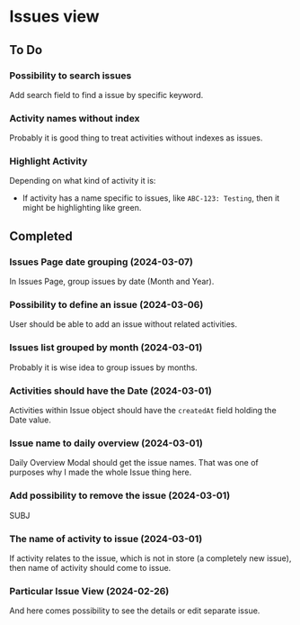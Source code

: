 # Issues view

## To Do

### Possibility to search issues

Add search field to find a issue by specific keyword.

### Activity names without index

Probably it is good thing to treat activities without indexes as issues.

### Highlight Activity

Depending on what kind of activity it is:

- If activity has a name specific to issues, like `ABC-123: Testing`, then it might be highlighting like green.

## Completed

### Issues Page date grouping (2024-03-07)

In Issues Page, group issues by date (Month and Year).

### Possibility to define an issue (2024-03-06)

User should be able to add an issue without related activities.

### Issues list grouped by month (2024-03-01)

Probably it is wise idea to group issues by months.

### Activities should have the Date (2024-03-01)

Activities within Issue object should have the `createdAt` field holding the Date value.

### Issue name to daily overview (2024-03-01)

Daily Overview Modal should get the issue names. That was one of purposes why I made the whole Issue thing here.

### Add possibility to remove the issue (2024-03-01)

SUBJ

### The name of activity to issue (2024-03-01)

If activity relates to the issue, which is not in store (a completely new issue), then name of activity should come to issue.

### Particular Issue View (2024-02-26)

And here comes possibility to see the details or edit separate issue. 
